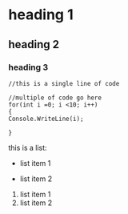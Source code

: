 # heading 1
## heading 2 
### heading 3

`//this is a single line of code`

```
//multiple of code go here
for(int i =0; i <10; i++)
{
Console.WriteLine(i);

}
```

this is a list: 
+ list item 1
- list item 2

1. list item 1
2. list item 2